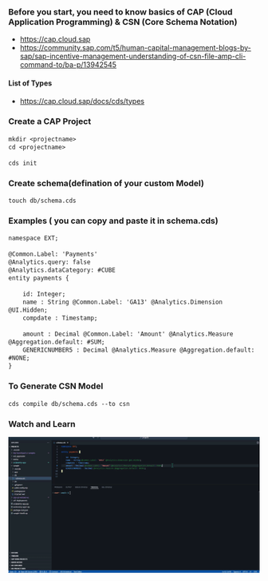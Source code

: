 
### Before you start, you need to know basics of CAP (Cloud Application Programming) & CSN (Core Schema Notation)

* https://cap.cloud.sap
* https://community.sap.com/t5/human-capital-management-blogs-by-sap/sap-incentive-management-understanding-of-csn-file-amp-cli-command-to/ba-p/13942545



#### List of Types
* https://cap.cloud.sap/docs/cds/types




### Create a CAP Project

```
mkdir <projectname>
cd <projectname>

cds init
```

### Create schema(defination of your custom Model)

```
touch db/schema.cds
```

### Examples ( you can copy and paste it in schema.cds)
```
namespace EXT;

@Common.Label: 'Payments'
@Analytics.query: false
@Analytics.dataCategory: #CUBE
entity payments {

    id: Integer;
    name : String @Common.Label: 'GA13' @Analytics.Dimension @UI.Hidden;
    compdate : Timestamp;

    amount : Decimal @Common.Label: 'Amount' @Analytics.Measure @Aggregation.default: #SUM;
    GENERICNUMBER5 : Decimal @Analytics.Measure @Aggregation.default: #NONE;
}
```



### To Generate CSN Model

```
cds compile db/schema.cds --to csn
```


### Watch and Learn
![Watch to Generate](https://github.com/yogananda-muthaiah/SAP-Sucessfactors-Incentive-Management/blob/main/Integrations/images/2024-11-19_16-35-38.gif)
